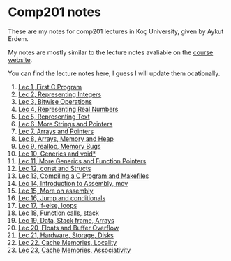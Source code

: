 # Comp201 notes
These are my notes for comp201 lectures in Koç University, given by Aykut Erdem.

My notes are mostly similar to the lecture notes avaliable on the [course website](https://aykuterdem.github.io/classes/comp201.f22).

You can find the lecture notes here, I guess I will update them ocationally.

1) [Lec 1, First C Program](./lec1.md)
2) [Lec 2, Representing Integers](./lec2.md)
3) [Lec 3, Bitwise Operations](./lec3.md)
4) [Lec 4, Representing Real Numbers](./lec4.md)
5) [Lec 5, Representing Text](./lec5.md)
6) [Lec 6, More Strings and Pointers](./lec6.md)
7) [Lec 7, Arrays and Pointers](./lec7.md)
8) [Lec 8, Arrays, Memory and Heap](./lec8.md)
9) [Lec 9, realloc, Memory Bugs](./lec9.md)
10) [Lec 10, Generics and void*](./lec10.md)
11) [Lec 11, More Generics and Function Pointers](./lec11.md)
12) [Lec 12, const and Structs](./lec12.md)
13) [Lec 13, Compiling a C Program and Makefiles](./lec13.md)
14) [Lec 14, Introduction to Assembly, mov](./lec14.md)
15) [Lec 15, More on assembly](./lec15.md)
16) [Lec 16, Jump and conditionals](./lec16.md)
17) [Lec 17, If-else, loops](./lec17.md)
18) [Lec 18, Function calls, stack](./lec18.md)
19) [Lec 19, Data, Stack frame, Arrays](./lec19.md)
20) [Lec 20, Floats and Buffer Overflow](./lec20.md)
21) [Lec 21, Hardware, Storage, Disks](./lec21.md)
22) [Lec 22, Cache Memories, Locality](./lec22.md)
23) [Lec 23, Cache Memories, Associativity](./lec23.md)